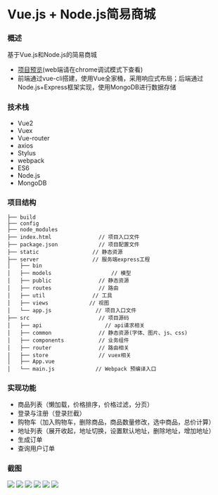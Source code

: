 # Vue.js + Node.js简易商城

### 概述
基于Vue.js和Node.js的简易商城
- [项目预览]()(web端请在chrome调试模式下查看)
- 前端通过vue-cli搭建，使用Vue全家桶，采用响应式布局；后端通过Node.js+Express框架实现，使用MongoDB进行数据存储

### 技术栈
- Vue2
- Vuex
- Vue-router
- axios
- Stylus
- webpack
- ES6
- Node.js
- MongoDB

### 项目结构
```
├── build
├── config           		
├── node_modules
├── index.html          	 // 项目入口文件
├── package.json      		 // 项目配置文件
├── static                 // 静态资源
├── server                 // 服务端express工程
│   ├── bin       			  
│   ├── models      			 // 模型
│   ├── public          	 // 静态资源
│   ├── routes               // 路由
│   ├── util               // 工具
│   ├── views     		  // 视图
│   └── app.js       	    // 项目入口文件
├── src                		 // 项目源码
│   ├── api       			   // api请求相关
│   ├── common          	 // 静态资源(字体、图片、js、css)
│   ├── components     		 // 业务组件
│   ├── router     		     // 路由相关
│   ├── store       	     // vuex相关
│   ├── App.vue         	
│   └── main.js       	    // Webpack 预编译入口
```

### 实现功能
- 商品列表（懒加载，价格排序，价格过滤，分页）
- 登录与注册（登录拦截）
- 购物车（加入购物车，删除商品，商品数量修改，选中商品，总价计算）
- 地址列表（展开收起，地址切换，设置默认地址，删除地址，增加地址）
- 生成订单
- 查询用户订单

### 截图
<img src="https://github.com/mjyplusone/mall-vue/raw/master/static/1.gif" />
<img src="https://github.com/mjyplusone/mall-vue/raw/master/static/2.gif"/>
<img src="https://github.com/mjyplusone/mall-vue/raw/master/static/3.gif"/>
<img src="https://github.com/mjyplusone/mall-vue/raw/master/static/4.gif"/>
<img src="https://github.com/mjyplusone/mall-vue/raw/master/static/5.gif"/>
<img src="https://github.com/mjyplusone/mall-vue/raw/master/static/6.gif"/>
